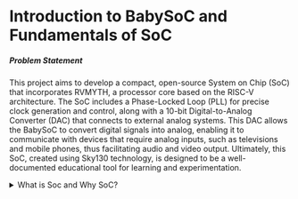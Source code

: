 # Introduction to BabySoC and Fundamentals of SoC

##### Problem Statement
This project aims to develop a compact, open-source System on Chip (SoC) that incorporates RVMYTH, a processor core based on the RISC-V architecture. The SoC includes a Phase-Locked Loop (PLL) for precise clock generation and control, along with a 10-bit Digital-to-Analog Converter (DAC) that connects to external analog systems. This DAC allows the BabySoC to convert digital signals into analog, enabling it to communicate with devices that require analog inputs, such as televisions and mobile phones, thus facilitating audio and video output. Ultimately, this SoC, created using Sky130 technology, is designed to be a well-documented educational tool for learning and experimentation. 

<details>
<summary>What is Soc and Why SoC?</summary>
  
```
* SoC is a single-die chip tha has some different IP cores on it. These IPs could vary from microprocessors (completely digital) to 5G broadband modems (completely analog).
* The design of SoC usually includes a Central Processing Unit (CPU), memory, ports for inputs and outputs, secondary storage devices, and peripheral interfaces such as Timers, etc.
* Depending on the requirement it can also consists of a digitalor analog signal processing system or a floating point unit.
* SoC with equivalent functionality will have increased performance and reduced power consumption as well as a smaller semiconductor die area.
```

##### Advantages of SoCs
1. __Integration:__ Combines multiple functions into a single chip, reducing the need for separate components.
2. __Size and Portability:__ Smaller form factor allows for compact designs in devices like smartphones, tablets, and wearables.
3. __Power Efficiency:__ Optimized for low power consumption, making them suitable for battery-powered devices.
4. __Cost-Effectiveness:__ Reduces manufacturing and assembly costs by minimizing the number of discrete components.
5. __Performance:__ SoCs are designed for efficiency, with specialized architectures that enhance speed and responsiveness.

##### Applications of SoCs
1. __Mobile Devices:__ SoCs are commonly used in smartphones and tablets, integrating the CPU, GPU, memory, and other components onto a single chip for improved performance and power efficiency.
2. __Embedded Systems:__ In consumer electronics, such as smart TVs, smart home devices, and wearables, SoCs enable functionalities such as connectivity, processing, and multimedia processing.
3. __Internet of Things (IoT):__ SoCs are essential in IoT devices, providing the necessary processing power and connectivity for smart sensors, home automation, health monitoring, and industrial applications.
4. __Gaming Consoles:__ High-performance gaming consoles utilize SoCs to integrate graphics processing and gaming logic on a single chip for enhanced gaming experiences.
5. __Medical Devices:__ SoCs are utilized in medical imaging equipment, wearables for health monitoring, and diagnostic tools to provide accurate and efficient processing capabilities.
6. __Artificial Intelligence (AI):__ Certain SoCs are designed with AI acceleration capabilities for edge computing applications, enabling real-time data analysis and machine learning functionalities.

##### Well Known SoCs
1. Qualcomm Snapdragon
2. Apple A-Series
3. MediaTek Helio and Dimensity
4. Samsung Exynos
5. Google Tensor
6. Kirin
7. Rockchip and Allwinner
8. NVIDIA Tegra
9. Texas Instruments OMAP
10. Raspberry Pi SoCs

##### Typical structure of Snapdragon SoC and its Key features

* SoCs integrate a variety of components, including the CPU (central processing unit), GPU (graphics processing unit), modem for cellular connectivity, and various other multimedia and processing functions.

* Some key features and components associated with Snapdragon SoCs:

1. __CPU Architecture:__ Snapdragon SoCs often incorporate Qualcomm's custom CPU cores, such as the Kryo series, alongside standard ARM Cortex cores. The architecture is designed to optimize performance and energy efficiency.
2. __GPU:__ Snapdragon processors include Adreno GPUs for enhanced graphics performance, which is beneficial for gaming, video playback, and other graphically intensive tasks.
3. __Modem:__ Many Snapdragon chips come with integrated modems supporting various connectivity standards, including 4G LTE and 5G. They provide capabilities for high-speed mobile data and voice over LTE (VoLTE).
4. __AI Capabilities:__ Recent Snapdragon SoCs feature dedicated AI processing units (APUs), which enhance performance for AI-related tasks, including image recognition and voice processing.
5. __Camera Support:__ Snapdragon SoCs typically integrate advanced image signal processors (ISPs) that support high-resolution camera sensors, multiple camera setups, and features like HDR and video recording.
6. __Multimedia Features:__ Snapdragon chips support high-definition audio and video codecs, enabling high-quality media playback and recording capabilities.
7. __Power Efficiency:__ Qualcomm designs its SoCs to maximize performance while minimizing power consumption, which is crucial for extending battery life in mobile devices.
8. __Ecosystem:__ Snapdragon SoCs are commonly used across various devices and support a wide range of software, including Android and other operating systems.

![image](https://github.com/user-attachments/assets/ae10e112-4959-4e75-a6fb-ee40b544ebe7)

__SoCs__ are a foundational technology driving the advancement of modern electronics, providing a compact, efficient, and powerful solution for a wide variety of applications. They play a crucial role in the ongoing evolution of devices we use daily, impacting everything from consumer gadgets to complex industrial and automotive systems.

</details>

